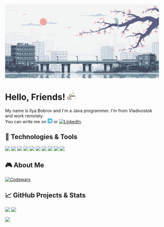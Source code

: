 <!-- Original here https://github.com/MartinHeinz/MartinHeinz -->

[![Header](/header.gif "Header")](https://github.com/ibobrov)

# Hello, Friends! <img src="https://raw.githubusercontent.com/ibobrov/ibobrov/main/cofe.gif" width="30px" height="30px">

My name is Ilya Bobrov and I'm a Java programmer. I'm from Vladivostok and work remotely.<br>
You can write me on  [![Telegram][2.2]][2] or [![LinkedIn][1.1]][1].

## 🔧 Technologies & Tools
![](https://img.shields.io/badge/OS-Ubuntu-informational?style=flat&logo=ubuntu&logoColor=efb8cc&color=e4e4e4)
![](https://img.shields.io/badge/Editor-IntelliJ_IDEA-informational?style=flat&logo=intellij-idea&logoColor=efb8cc&color=e4e4e4)
![](https://img.shields.io/badge/Code-Java-informational?style=flat&logo=openjdk&logoColor=efb8cc&color=e4e4e4)
![](https://img.shields.io/badge/Code-Kotlin-informational?style=flat&logo=kotlin&logoColor=efb8cc&color=e4e4e4)
![](https://img.shields.io/badge/Code-Spring-informational?style=flat&logo=spring&logoColor=efb8cc&color=e4e4e4)
![](https://img.shields.io/badge/Code-Hibernate-informational?style=flat&logo=hibernate&logoColor=efb8cc&color=e4e4e4)
![](https://img.shields.io/badge/Tools-Maven-informational?style=flat&logo=apache-maven&logoColor=efb8cc&color=e4e4e4)
![](https://img.shields.io/badge/Tools-Gradle-informational?style=flat&logo=gradle&logoColor=efb8cc&color=e4e4e4)
![](https://img.shields.io/badge/Tools-PostgreSQL-informational?style=flat&logo=postgresql&logoColor=efb8cc&color=e4e4e4)
![](https://img.shields.io/badge/DevOps-Docker-informational?style=flat&logo=docker&logoColor=efb8cc&color=e4e4e4)

## 🎮 About Me
[![Codewars](https://www.codewars.com/users/ibobrov/badges/large?theme=light )](https://www.codewars.com/users/ibobrov)

## &#x1f4c8; GitHub Projects & Stats

[![](https://github-readme-stats.vercel.app/api?username=ibobrov&show_icons=true&line_height=27&count_private=true&title_color=3c7ebb&text_color=515151&icon_color=b92f20&bg_color=e4e4e4)]()
[![](https://github-readme-stats.vercel.app/api/top-langs/?username=ibobrov&hide=html,tex&title_color=3c7ebb&text_color=515151&icon_color=b92f20&bg_color=e4e4e4&langs_count=3)]()

>

[![](https://github-readme-stats.vercel.app/api/pin/?username=ibobrov&repo=Task-Tracker&title_color=3c7ebb&text_color=515151&icon_color=b92f20&bg_color=e4e4e4)](https://github.com/ibobrov/Task-Tracker)

<!-- links -->
[1.1]: https://raw.githubusercontent.com/MartinHeinz/MartinHeinz/master/linkedin-3-16.png (LinkedIn icon without padding)
[1]: https://www.linkedin.com/in/ilya-bobrov-75b42b151

[2.2]: https://raw.githubusercontent.com/ibobrov/ibobrov/main/tg_icon.png (Telegram icon without padding)
[2]: https://t.me/coderilya
